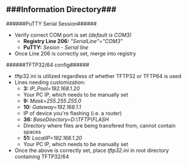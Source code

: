 ###Information Directory###
---
######PuTTY Serial Session######
- Verify correct COM port is set _(default is COM3)_
  - __Registry Line 206:__ _"SerialLine"="COM3"_
  - __PuTTY:__ _Sesion - Serial line_
- Once Line 206 is correctly set, merge into registry

######TFTP32/64 config######
- tftp32.ini is utilized regardless of whether TFTP32 or TFTP64 is used
- Lines needing customization:
  -  __3:__ _IP_Pool=192.168.1.20_
    - Your PC IP, which needs to be manually set
  -  __9:__ _Mask=255.255.255.0_
  -  __10:__ _Gateway=192.168.1.1_
    - IP of device you're flashing (i.e. a router)
  -  __36:__ _BaseDirectory=D:\TFTP\FLASH_
    - Directory where files are being transfered from, cannot contain spaces
  -  __51:__ _LocalIP=192.168.1.20_
    - Your PC IP, which needs to be manually set
- Once the above is correctly set, place _tftp32.ini_ in root directory containing TFTP32/64
